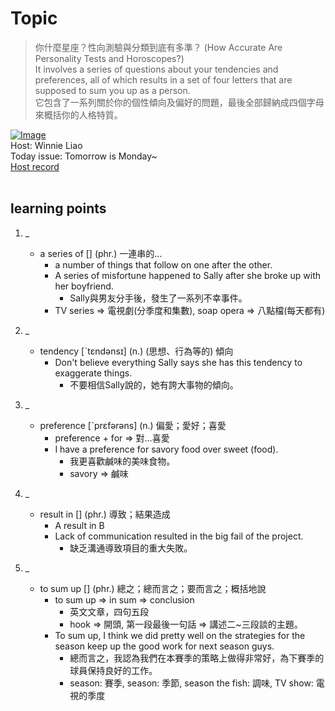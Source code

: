 # Topic

> 你什麼星座？性向測驗與分類到底有多準？ (How Accurate Are Personality Tests and Horoscopes?) <br>
> It involves a series of questions about your tendencies and preferences, all of which results in a set of four letters that are supposed to sum you up as a person. <br>
> 它包含了一系列關於你的個性傾向及偏好的問題，最後全部歸納成四個字母來概括你的人格特質。 <br>

[![Image](https://cdn.voicetube.com/assets/thumbnails/iNsTzqwwioY.jpg)](https://www.youtube.com/embed/iNsTzqwwioY?rel=0&showinfo=0&cc_load_policy=0&controls=1&autoplay=1&iv_load_policy=3&playsinline=1&wmode=transparent&start=60&end=69&enablejsapi=1&origin=https://tw.voicetube.com&widgetid=1)<br>
Host: Winnie Liao
<br>Today issue: Tomorrow is Monday~
<br>
[Host record](https://cdn.voicetube.com/tmp/everyday_records/callmeboss901/2707.mp3)
<br><br>
## learning points
1. _
	* a series of [] (phr.) 一連串的...
		- a number of things that follow on one after the other.
		- A series of misfortune happened to Sally after she broke up with her boyfriend.
			+ Sally與男友分手後，發生了一系列不幸事件。
		- TV series => 電視劇(分季度和集數), soap opera => 八點檔(每天都有)

2. _
	* tendency [ˋtɛndənsɪ] (n.) (思想、行為等的) 傾向
		- Don't believe everything Sally says she has this tendency to exaggerate things.
			+ 不要相信Sally說的，她有誇大事物的傾向。

3. _
	* preference [ˋprɛfərəns] (n.) 偏愛；愛好；喜愛
		- preference + for => 對...喜愛
		- I have a preference for savory food over sweet (food).
			+ 我更喜歡鹹味的美味食物。
			+ savory => 鹹味

4. _
	* result in [] (phr.) 導致；結果造成
		- A result in B
		- Lack of communication resulted in the big fail of the project.
			+ 缺乏溝通導致項目的重大失敗。

5. _
	* to sum up [] (phr.) 總之；總而言之；要而言之；概括地說
		- to sum up => in sum => conclusion
			+ 英文文章，四句五段
			+ hook => 開頭, 第一段最後一句話 => 講述二~三段談的主題。
		- To sum up, I think we did pretty well on the strategies for the season keep up the good work for next season guys.
			+ 總而言之，我認為我們在本賽季的策略上做得非常好，為下賽季的球員保持良好的工作。
			+ season: 賽季, season: 季節, season the fish: 調味, TV show: 電視的季度